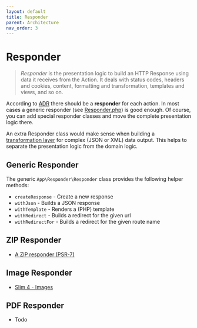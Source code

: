 ```yaml
---
layout: default
title: Responder
parent: Architecture
nav_order: 3
---
```


# Responder

> *Responder* is the presentation logic to build an HTTP Response using data 
> it receives from the Action. It deals with status codes, headers and cookies, 
> content, formatting and transformation, templates and views, and so on.

According to [ADR](https://github.com/pmjones/adr) there should be a **responder** for each action.
In most cases a generic responder (see [Responder.php](https://github.com/odan/slim4-skeleton/blob/master/src/Responder/Responder.php))
is good enough. Of course, you can add special responder classes and move the complete presentation logic there.

An extra Responder class would make sense when building a [transformation layer](resources.md)
for complex (JSON or XML) data output. This helps to separate the presentation logic from the domain logic.

## Generic Responder

The generic `App\Responder\Responder` class provides the following helper methods:

* `createResponse` - Create a new response
* `withJson` - Builds a JSON response
* `withTemplate` - Renders a (PHP) template
* `withRedirect` - Builds a redirect for the given url
* `withRedirectFor` - Builds a redirect for the given route name

## ZIP Responder

* [A ZIP responder (PSR-7)](https://github.com/selective-php/zip-responder)

## Image Responder

* [Slim 4 - Images](https://odan.github.io/2020/05/07/slim4-working-with-images.html)

## PDF Responder

* Todo
